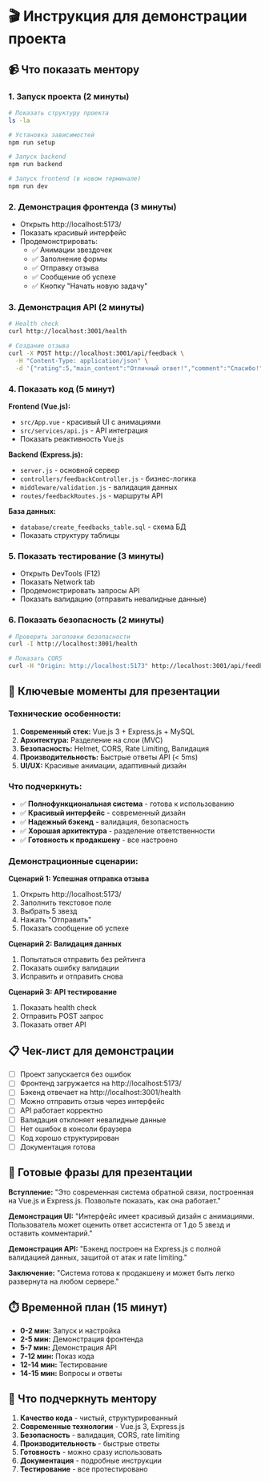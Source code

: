 # 🎬 Инструкция для демонстрации проекта

## 📹 Что показать ментору

### 1. **Запуск проекта (2 минуты)**
```bash
# Показать структуру проекта
ls -la

# Установка зависимостей
npm run setup

# Запуск backend
npm run backend

# Запуск frontend (в новом терминале)
npm run dev
```

### 2. **Демонстрация фронтенда (3 минуты)**
- Открыть http://localhost:5173/
- Показать красивый интерфейс
- Продемонстрировать:
  - ✅ Анимации звездочек
  - ✅ Заполнение формы
  - ✅ Отправку отзыва
  - ✅ Сообщение об успехе
  - ✅ Кнопку "Начать новую задачу"

### 3. **Демонстрация API (2 минуты)**
```bash
# Health check
curl http://localhost:3001/health

# Создание отзыва
curl -X POST http://localhost:3001/api/feedback \
  -H "Content-Type: application/json" \
  -d '{"rating":5,"main_content":"Отличный ответ!","comment":"Спасибо!"}'
```

### 4. **Показать код (5 минут)**

**Frontend (Vue.js):**
- `src/App.vue` - красивый UI с анимациями
- `src/services/api.js` - API интеграция
- Показать реактивность Vue.js

**Backend (Express.js):**
- `server.js` - основной сервер
- `controllers/feedbackController.js` - бизнес-логика
- `middleware/validation.js` - валидация данных
- `routes/feedbackRoutes.js` - маршруты API

**База данных:**
- `database/create_feedbacks_table.sql` - схема БД
- Показать структуру таблицы

### 5. **Показать тестирование (3 минуты)**
- Открыть DevTools (F12)
- Показать Network tab
- Продемонстрировать запросы API
- Показать валидацию (отправить невалидные данные)

### 6. **Показать безопасность (2 минуты)**
```bash
# Проверить заголовки безопасности
curl -I http://localhost:3001/health

# Показать CORS
curl -H "Origin: http://localhost:5173" http://localhost:3001/api/feedback
```

## 🎯 Ключевые моменты для презентации

### **Технические особенности:**
1. **Современный стек:** Vue.js 3 + Express.js + MySQL
2. **Архитектура:** Разделение на слои (MVC)
3. **Безопасность:** Helmet, CORS, Rate Limiting, Валидация
4. **Производительность:** Быстрые ответы API (< 5ms)
5. **UI/UX:** Красивые анимации, адаптивный дизайн

### **Что подчеркнуть:**
- ✅ **Полнофункциональная система** - готова к использованию
- ✅ **Красивый интерфейс** - современный дизайн
- ✅ **Надежный бэкенд** - валидация, безопасность
- ✅ **Хорошая архитектура** - разделение ответственности
- ✅ **Готовность к продакшену** - все настроено

### **Демонстрационные сценарии:**

**Сценарий 1: Успешная отправка отзыва**
1. Открыть http://localhost:5173/
2. Заполнить текстовое поле
3. Выбрать 5 звезд
4. Нажать "Отправить"
5. Показать сообщение об успехе

**Сценарий 2: Валидация данных**
1. Попытаться отправить без рейтинга
2. Показать ошибку валидации
3. Исправить и отправить снова

**Сценарий 3: API тестирование**
1. Показать health check
2. Отправить POST запрос
3. Показать ответ API

## 📋 Чек-лист для демонстрации

- [ ] Проект запускается без ошибок
- [ ] Фронтенд загружается на http://localhost:5173/
- [ ] Бэкенд отвечает на http://localhost:3001/health
- [ ] Можно отправить отзыв через интерфейс
- [ ] API работает корректно
- [ ] Валидация отклоняет невалидные данные
- [ ] Нет ошибок в консоли браузера
- [ ] Код хорошо структурирован
- [ ] Документация готова

## 🎤 Готовые фразы для презентации

**Вступление:**
"Это современная система обратной связи, построенная на Vue.js и Express.js. Позвольте показать, как она работает."

**Демонстрация UI:**
"Интерфейс имеет красивый дизайн с анимациями. Пользователь может оценить ответ ассистента от 1 до 5 звезд и оставить комментарий."

**Демонстрация API:**
"Бэкенд построен на Express.js с полной валидацией данных, защитой от атак и rate limiting."

**Заключение:**
"Система готова к продакшену и может быть легко развернута на любом сервере."

## ⏱️ Временной план (15 минут)

- **0-2 мин:** Запуск и настройка
- **2-5 мин:** Демонстрация фронтенда
- **5-7 мин:** Демонстрация API
- **7-12 мин:** Показ кода
- **12-14 мин:** Тестирование
- **14-15 мин:** Вопросы и ответы

## 🎯 Что подчеркнуть ментору

1. **Качество кода** - чистый, структурированный
2. **Современные технологии** - Vue.js 3, Express.js
3. **Безопасность** - валидация, CORS, rate limiting
4. **Производительность** - быстрые ответы
5. **Готовность** - можно сразу использовать
6. **Документация** - подробные инструкции
7. **Тестирование** - все протестировано


